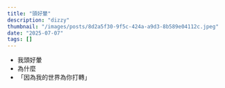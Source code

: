 ```yaml
---
title: "頭好暈"
description: "dizzy"
thumbnail: "/images/posts/8d2a5f30-9f5c-424a-a9d3-8b589e04112c.jpeg"
date: "2025-07-07"
tags: []
---
```

- 我頭好暈
- 為什麼
- 「因為我的世界為你打轉」

